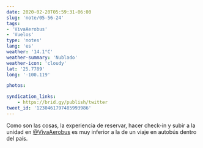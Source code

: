 ```yaml
---
date: 2020-02-20T05:59:31-06:00
slug: 'note/05-56-24'
tags:
- 'VivaAerobus'
- 'Vuelos'
type: 'notes'
lang: 'es'
weather: '14.1°C'
weather-summary: 'Nublado'
weather-icon: 'cloudy'
lat: '25.7789'
long: '-100.119'

photos:

syndication_links:
    - https://brid.gy/publish/twitter
tweet_id: '1230461797485993986'
---
```

Como son las cosas, la experiencia de reservar, hacer check-in y subir a la unidad en [@VivaAerobus](https://twitter.com/@VivaAerobus) es muy inferior a la de un viaje en autobús dentro del país.